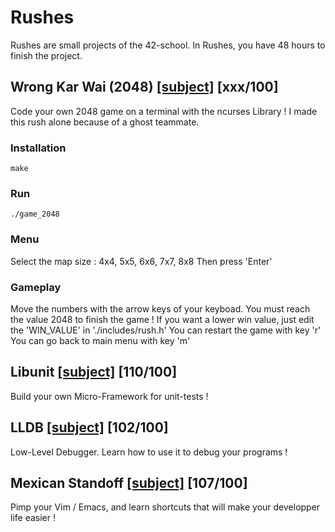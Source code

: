 # Rushes

Rushes are small projects of the 42-school. In Rushes, you have 48 hours to finish the project. 

## Wrong Kar Wai (2048) [[subject]](https://github.com/mdubus/Rushes/blob/master/wrong_kar_wai_2048/2048_game_subject.pdf) [xxx/100] 

Code your own 2048 game on a terminal with the ncurses Library !
I made this rush alone because of a ghost teammate. 

### Installation

`make`

### Run

`./game_2048`

### Menu

Select the map size : 4x4, 5x5, 6x6, 7x7, 8x8
Then press 'Enter'

### Gameplay

Move the numbers with the arrow keys of your keyboad. You must reach the value 2048 to finish the game !
If you want a lower win value, just edit the 'WIN_VALUE' in './includes/rush.h'
You can restart the game with key 'r'
You can go back to main menu with key 'm'

## Libunit [[subject]](https://github.com/mdubus/Rushes/blob/master/libunit/libunit.fr.pdf) [110/100] 

Build your own Micro-Framework for unit-tests !

## LLDB [[subject]](https://github.com/mdubus/Rushes/blob/master/lldb/Low_Level_Debugger.fr.pdf) [102/100]

Low-Level Debugger. Learn how to use it to debug your programs !

## Mexican Standoff [[subject]](https://github.com/mdubus/Rushes/blob/master/Mexican-Standoff/mexican_standoff.pdf) [107/100]

Pimp your Vim / Emacs, and learn shortcuts that will make your developper life easier !
